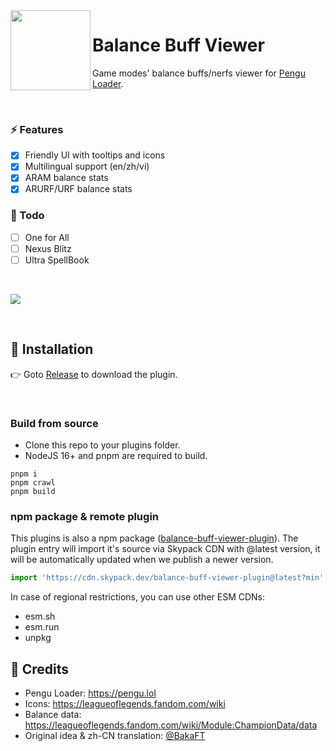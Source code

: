 <img align="left" src="https://i.imgur.com/YgFjlxu.png" width="128" height="128" />

# Balance Buff Viewer
Game modes' balance buffs/nerfs viewer for [Pengu Loader](https://github.com/PenguLoader/PenguLoader).

<br>

### ⚡ Features
- [x] Friendly UI with tooltips and icons
- [x] Multilingual support (en/zh/vi)
- [x] ARAM balance stats
- [x] ARURF/URF balance stats

### 📝 Todo
- [ ] One for All
- [ ] Nexus Blitz
- [ ] Ultra SpellBook

<br>

![](https://github.com/nomi-san/balance-buff-viewer/assets/38210249/6120e251-d319-463e-9e83-1ec318ca10b3)
  
<br>

## 🔨 Installation

👉 Goto [Release](https://github.com/nomi-san/balance-buff-viewer/releases) to download the plugin.

<br>

### Build from source

- Clone this repo to your plugins folder.
- NodeJS 16+ and pnpm are required to build.

```
pnpm i
pnpm crawl
pnpm build
```

### npm package & remote plugin

This plugins is also a npm package ([balance-buff-viewer-plugin](https://www.npmjs.com/package/balance-buff-viewer-plugin)).
The plugin entry will import it's source via Skypack CDN with @latest version, it will be automatically updated when we publish a newer version.

```js
import 'https://cdn.skypack.dev/balance-buff-viewer-plugin@latest?min';
```

In case of regional restrictions, you can use other ESM CDNs:
- esm.sh
- esm.run
- unpkg

## 🍻 Credits
- Pengu Loader: https://pengu.lol
- Icons: https://leagueoflegends.fandom.com/wiki
- Balance data: https://leagueoflegends.fandom.com/wiki/Module:ChampionData/data
- Original idea & zh-CN translation: [@BakaFT](https://github.com/BakaFT)

